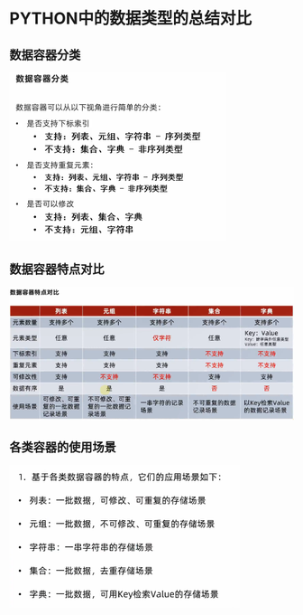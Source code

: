 # PYTHON中的数据类型的总结对比

## 数据容器分类

![image-20240910180943735](assets\image-20240910180943735.png)

## 数据容器特点对比

![image-20240910181051057](assets\image-20240910181051057.png)

## 各类容器的使用场景

![image-20240910181158150](assets\image-20240910181158150.png)